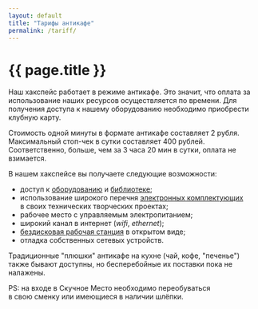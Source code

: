 ```yaml
---
layout: default
title: "Тарифы антикафе"
permalink: /tariff/
---
```


# [](#header-1) {{ page.title }}

Наш хакспейс работает в режиме антикафе. Это значит, что оплата за
использование наших ресурсов осуществляется по времени. Для получения
доступа к нашему оборудованию необходимо приобрести клубную карту.

Стоимость одной минуты в формате антикафе составляет 2 рубля.
Максимальный стоп-чек в сутки составляет 400 рублей. Соответственно,
больше, чем за 3 часа 20 мин в сутки, оплата не взимается.

В нашем хакспейсе вы получаете следующие возможности:
* доступ к [оборудованию](../equipment) и [библиотеке](../library);
* использование широкого перечня [электронных комплектующих](../components)<br>в своих технических творческих проектах;
* рабочее место с управляемым электропитанием;
* широкий канал в интернет (*wifi*, *ethernet*);
* [бездисковая рабочая станция](../diskless) в открытом виде;
* отладка собственных сетевых устройств.

Традиционные "плюшки" антикафе на кухне (чай, кофе, "печенье")
также бывают доступны, но бесперебойные их поставки пока не налажены.

PS:  на входе в Скучное Место необходимо переобуваться<br> в свою сменку или
имеющиеся в наличии шлёпки.